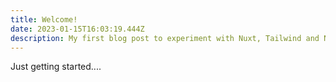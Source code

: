 ```yaml
---
title: Welcome!
date: 2023-01-15T16:03:19.444Z
description: My first blog post to experiment with Nuxt, Tailwind and Netlifly cms
---
```

J﻿ust getting started....